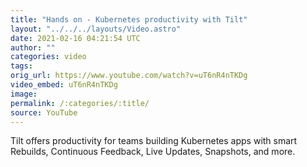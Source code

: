 ```yaml
---
title: "Hands on - Kubernetes productivity with Tilt"
layout: "../../../layouts/Video.astro"
date: 2021-02-16 04:21:54 UTC
author: ""
categories: video
tags: 
orig_url: https://www.youtube.com/watch?v=uT6nR4nTKDg
video_embed: uT6nR4nTKDg
image:
permalink: /:categories/:title/
source: YouTube
---
```

Tilt offers productivity for teams building Kubernetes apps with smart Rebuilds, Continuous Feedback, Live Updates, Snapshots, and more.